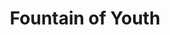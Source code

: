 ---
pid: llg26
title: Fountain of Youth
location_transcription: City Hall ?
coordinates: "[-75.164304982161, 39.952878768727]"
zipcode: '19146'
gen_neighborhood: South Philadelphia
neighborhood: Graduate Hospital,Naval Square,Southwest Center City
outside_phl: 
age: '17'
age_range: 13-19
instagram: 
image_file_name: llg_26.jpg
proposal_transcription: A circular monument, a gentle bubbling fountain at the center,
  with thin planks of metal surrounding it. The planks are of varying heights, each
  depending on the number of people who have been diagnosed with HIV/AIDS in Philadelphia
  from 1980 to present. The highest spike curls down, withering under its own weight.
  On the inside, the names of those who have been diagnosed are etched onto the inner
  side, something one can only see in looking through the gaps.
topic: Health,History,Human Rights,LGBTQ+,Uplifting
topic_summary: 0, 0, 0, 0, 0, 0, 0
type: Fountain,Sculpture Statue,Memorial
keywords_other: HIV, AIDS, fountain of youth, memorial
credit: Anna Collins
image_labels: 
twitter: 
facebook: 
permalink: "/monuments/llg26/"
layout: item-page
---